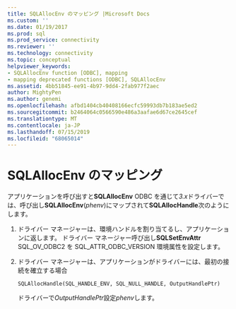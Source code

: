 ```yaml
---
title: SQLAllocEnv のマッピング |Microsoft Docs
ms.custom: ''
ms.date: 01/19/2017
ms.prod: sql
ms.prod_service: connectivity
ms.reviewer: ''
ms.technology: connectivity
ms.topic: conceptual
helpviewer_keywords:
- SQLAllocEnv function [ODBC], mapping
- mapping deprecated functions [ODBC], SQLAllocEnv
ms.assetid: 4bb51845-ee91-4b97-9dd4-2fab977f2aec
author: MightyPen
ms.author: genemi
ms.openlocfilehash: afbd1404cb40408166ecfc59993db7b183ae5ed2
ms.sourcegitcommit: b2464064c0566590e486a3aafae6d67ce2645cef
ms.translationtype: MT
ms.contentlocale: ja-JP
ms.lasthandoff: 07/15/2019
ms.locfileid: "68065014"
---
```

# <a name="sqlallocenv-mapping"></a>SQLAllocEnv のマッピング
アプリケーションを呼び出すと**SQLAllocEnv** ODBC を通じて*3.x*ドライバーでは、呼び出し**SQLAllocEnv**(*phenv*)にマップされて**SQLAllocHandle**次のようにします。  
  
1.  ドライバー マネージャーは、環境ハンドルを割り当てるし、アプリケーションに返します。 ドライバー マネージャー呼び出し**SQLSetEnvAttr** SQL_OV_ODBC2 を SQL_ATTR_ODBC_VERSION 環境属性を設定します。  
  
2.  ドライバー マネージャーは、アプリケーションがドライバーには、最初の接続を確立する場合  
  
    ```  
    SQLAllocHandle(SQL_HANDLE_ENV, SQL_NULL_HANDLE, OutputHandlePtr)  
    ```  
  
     ドライバーで*OutputHandlePtr*設定*phenv*します。
